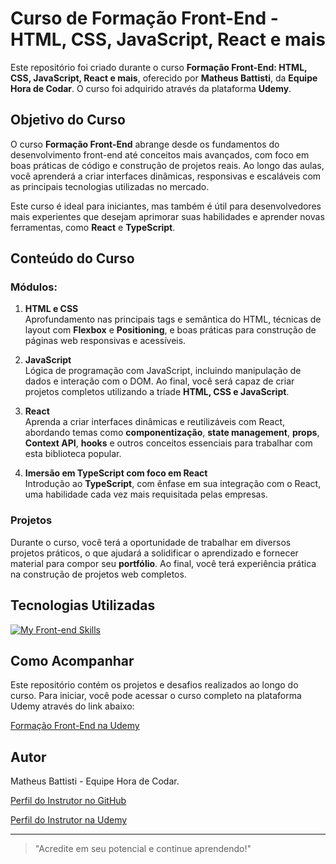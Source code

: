 # Curso de Formação Front-End - HTML, CSS, JavaScript, React e mais

Este repositório foi criado durante o curso **Formação Front-End: HTML, CSS, JavaScript, React e mais**, oferecido por **Matheus Battisti**, da **Equipe Hora de Codar**. O curso foi adquirido através da plataforma **Udemy**.

## Objetivo do Curso

O curso **Formação Front-End** abrange desde os fundamentos do desenvolvimento front-end até conceitos mais avançados, com foco em boas práticas de código e construção de projetos reais. Ao longo das aulas, você aprenderá a criar interfaces dinâmicas, responsivas e escaláveis com as principais tecnologias utilizadas no mercado.

Este curso é ideal para iniciantes, mas também é útil para desenvolvedores mais experientes que desejam aprimorar suas habilidades e aprender novas ferramentas, como **React** e **TypeScript**.

## Conteúdo do Curso

### Módulos:

1. **HTML e CSS**  
   Aprofundamento nas principais tags e semântica do HTML, técnicas de layout com **Flexbox** e **Positioning**, e boas práticas para construção de páginas web responsivas e acessíveis.

2. **JavaScript**  
   Lógica de programação com JavaScript, incluindo manipulação de dados e interação com o DOM. Ao final, você será capaz de criar projetos completos utilizando a tríade **HTML, CSS e JavaScript**.

3. **React**  
   Aprenda a criar interfaces dinâmicas e reutilizáveis com React, abordando temas como **componentização**, **state management**, **props**, **Context API**, **hooks** e outros conceitos essenciais para trabalhar com esta biblioteca popular.

4. **Imersão em TypeScript com foco em React**  
   Introdução ao **TypeScript**, com ênfase em sua integração com o React, uma habilidade cada vez mais requisitada pelas empresas.

### Projetos

Durante o curso, você terá a oportunidade de trabalhar em diversos projetos práticos, o que ajudará a solidificar o aprendizado e fornecer material para compor seu **portfólio**. Ao final, você terá experiência prática na construção de projetos web completos.

## Tecnologias Utilizadas

[![My Front-end Skills](https://skillicons.dev/icons?i=html,css,js,react,ts,&perline=13)](#)

## Como Acompanhar

Este repositório contém os projetos e desafios realizados ao longo do curso. Para iniciar, você pode acessar o curso completo na plataforma Udemy através do link abaixo:

[Formação Front-End na Udemy](https://www.udemy.com/course/formacao-front-end-html-css-javascript-react-e/?couponCode=KEEPLEARNINGBR)

## Autor

Matheus Battisti - Equipe Hora de Codar.

[Perfil do Instrutor no GitHub](https://github.com/matheusbattisti)

[Perfil do Instrutor na Udemy](https://www.udemy.com/user/matheus-battisti/)

---

> "Acredite em seu potencial e continue aprendendo!"
